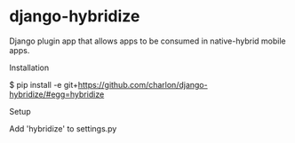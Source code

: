 # django-hybridize
Django plugin app that allows apps to be consumed in native-hybrid mobile apps.

Installation

  $ pip install -e git+https://github.com/charlon/django-hybridize/#egg=hybridize

Setup 

  Add 'hybridize' to settings.py

